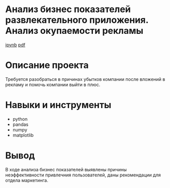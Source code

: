 
# Анализ бизнес показателей развлекательного приложения. Анализ окупаемости рекламы #
[ipynb](https://github.com/zagirovaaa/Portfolio/blob/main/Анализ%20бизнес-показателей%20приложения/advertisement.ipynb)
[pdf](https://github.com/zagirovaaa/Portfolio/blob/main/Анализ%20бизнес-показателей%20приложения/advertisement.pdf)

# Описание проекта #
Требуется разобраться в причинах убытков компании после вложений в рекламу и помочь компании выйти в плюс.

# Навыки и инструменты #
- python
- pandas
- numpy
- matplotlib

# Вывод #
В ходе анализа бизнес показателей выявлены причины неэффективности привлечния пользователей, даны рекомендации для отдела маркетинга.
